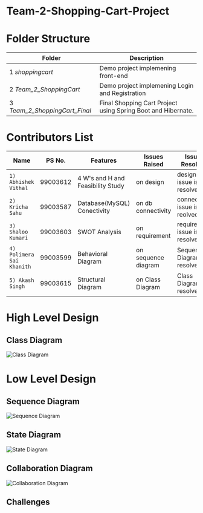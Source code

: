 # Team-2-Shopping-Cart-Project

# Folder Structure

Folder |  Description
------------- | -------------
1 *shoppingcart* | Demo project implemening front-end
2 *Team_2_ShoppingCart*  | Demo project implemening Login and Registration
3 *Team_2_ShoppingCart_Final* | Final Shopping Cart Project using Spring Boot and Hibernate.

# Contributors List

Name                     |  PS No.   | Features                         | Issues Raised       | Issues Resolved
-------------------------|-----------|----------------------------------|---------------------|---------------------------------
`1) Abhishek Vithal`     | 99003612  |4 W's and H and Feasibility Study | on design           | design issue is resolved
`2) Kricha Sahu`         | 99003587  |Database(MySQL) Conectivity       | on db connectivity  | connectivity issue is reolved
`3) Shaloo Kumari`       | 99003603  |SWOT Analysis                     | on requirement      | requirement issue is resolved
`4) Polimera Sai Khanith`| 99003599  |Behavioral Diagram                | on sequence diagram | Sequence Diagram is resolved
`5) Akash Singh`         | 99003615  |Structural Diagram                | on Class Diagram    | Class Diagram is resolved

# High Level Design

## Class Diagram

![Class Diagram](https://github.com/PS99003587/Team-2-Shopping-Cart-Project/blob/main/Team_2_ShoppingCart_Final/design/Structural%20Diagrams/Class%20Diagram.png)

# Low Level Design

## Sequence Diagram 

![Sequence Diagram](https://github.com/PS99003587/Team-2-Shopping-Cart-Project/blob/main/Team_2_ShoppingCart_Final/design/Behavioral%20Diagram/Sequence%20Diagram%20for%20online%20customer.png)

## State Diagram

![State Diagram](https://github.com/PS99003587/Team-2-Shopping-Cart-Project/blob/main/Team_2_ShoppingCart_Final/design/Behavioral%20Diagram/State%20Diagram%20for%20Customer.png)

## Collaboration Diagram

![Collaboration Diagram](https://github.com/PS99003587/Team-2-Shopping-Cart-Project/blob/main/Team_2_ShoppingCart_Final/design/Structural%20Diagrams/Collaboration%20Diagram%20for%20user%20registration.png)

## Challenges

